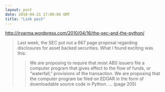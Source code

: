```yaml
---
layout: post
date: 2010-04-21 17:09:04 GMT
title: "Link post"
---
```

<http://jrvarma.wordpress.com/2010/04/16/the-sec-and-the-python/>

> Last week, the SEC put out a 667 page proposal regarding disclosures for asset backed securities. What I found exciting was this:
>
> >    We are proposing to require that most ABS issuers file a computer program that gives effect to the flow of funds, or “waterfall,” provisions of the transaction. We are proposing that the computer program be filed on EDGAR in the form of downloadable source code in Python. … (page 205)